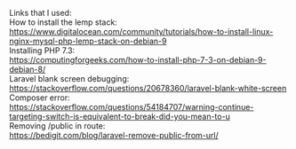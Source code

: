 Links that I used:<br>
How to install the lemp stack: <br>
https://www.digitalocean.com/community/tutorials/how-to-install-linux-nginx-mysql-php-lemp-stack-on-debian-9 <br>
Installing PHP 7.3: <br>
https://computingforgeeks.com/how-to-install-php-7-3-on-debian-9-debian-8/ <br>
Laravel blank screen debugging: <br>
https://stackoverflow.com/questions/20678360/laravel-blank-white-screen <br>
Composer error: <br>
https://stackoverflow.com/questions/54184707/warning-continue-targeting-switch-is-equivalent-to-break-did-you-mean-to-u <br>
Removing /public in route: <br>
https://bedigit.com/blog/laravel-remove-public-from-url/ <br>
